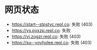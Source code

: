 # 网页状态
- https://start--stpstyc.repl.co: 失败 (403)
- https://ys.pyxzp.repl.co: 失败
- https://vi.zogzr.repl.co: 失败 (403)
- https://su--yoyholee.repl.co: 失败 (403)
